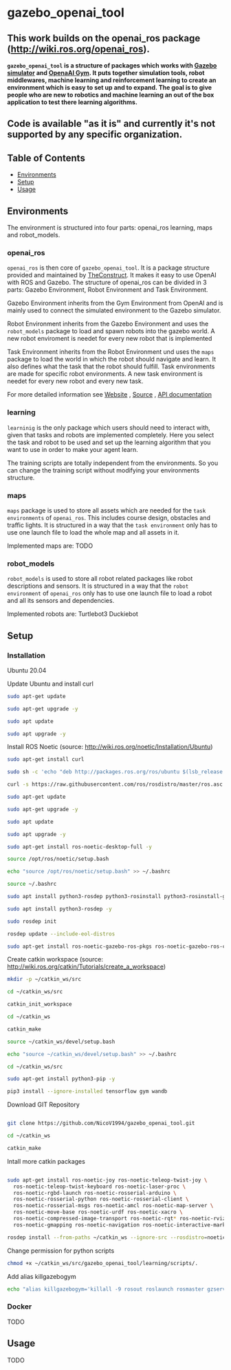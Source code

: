 # gazebo_openai_tool
This work builds on the openai_ros package (http://wiki.ros.org/openai_ros).
-----
**`gazebo_openai_tool` is a structure of packages which works with [Gazebo simulator](http://gazebosim.org/) and [OpenaAI Gym](https://gym.openai.com/). It puts together simulation tools, robot middlewares, machine learning and reinforcement learning to create an environment which is easy to set up and to expand. The goal is to give people who are new to robotics and machine learning an out of the box application to test there learning algorithms.**

**Code is available "as it is" and currently it's not supported by any specific organization.**
-----
## Table of Contents
- [Environments](#environments)
- [Setup](#setup)
- [Usage](#usage)

## Environments
The environment is structured into four parts: openai_ros learning, maps and robot_models.

### openai_ros
`openai_ros` is then core of `gazebo_openai_tool`.
It is a package structure provided and maintained by [TheConstruct](https://www.theconstructsim.com/). It makes it easy to use OpenAI with ROS and Gazebo.
The structure of openai_ros can be divided in 3 parts: Gazebo Environment, Robot Environment and Task Environment.

Gazebo Environment inherits from the Gym Environment from OpenAI and is mainly used to connect the simulated environment to the Gazebo simulator.

Robot Environment inherits from the Gazebo Environment and uses the `robot_models` package to load and spawn robots into the gazebo world. A new robot enviroment is needet for every new robot that is implemented

Task Environment inherits from the Robot Environment und uses the `maps` package to load the world in which the robot should navigate and learn. It also defines what the task that the robot should fulfill. Task environments are made for specific robot environments. A new task environment is needet for every new robot and every new task.

For more detailed information see [Website](http://wiki.ros.org/openai_ros) , [Source](https://bitbucket.org/theconstructcore/openai_ros.git) , [API documentation](https://theconstructcore.bitbucket.io/openai_ros/index.html)

### learning
`learninig` is the only package which users should need to interact with, given that tasks and robots are implemented completely.
Here you select the task and robot to be used and set up the learning algorithm that you want to use in order to make your agent learn.

The training scripts are totally independent from the environments. So you can change the training script without modifying your environments structure.

### maps
`maps` package is used to store all assets which are needed for the `task environments` of `openai_ros`. This includes course design, obstacles and traffic lights.
It is structured in a way that the `task environment` only has to use one launch file to load the whole map and all assets in it.

Implemented maps are:
TODO

### robot_models
`robot_models` is used to store all robot related packages like robot descriptions and sensors.
It is structured in a way that the `robot environment` of `openai_ros` only has to use one launch file to load a robot and all its sensors and dependencies.

Implemented robots are:
Turtlebot3
Duckiebot

## Setup
### Installation
Ubuntu 20.04

Update Ubuntu and install curl
```bash
sudo apt-get update

sudo apt-get upgrade -y

sudo apt update

sudo apt upgrade -y
```

Install ROS Noetic (source: http://wiki.ros.org/noetic/Installation/Ubuntu)
```bash
sudo apt-get install curl

sudo sh -c 'echo "deb http://packages.ros.org/ros/ubuntu $(lsb_release -sc) main" > /etc/apt/sources.list.d/ros-latest.list'

curl -s https://raw.githubusercontent.com/ros/rosdistro/master/ros.asc | sudo apt-key add -

sudo apt-get update

sudo apt-get upgrade -y

sudo apt update

sudo apt upgrade -y

sudo apt-get install ros-noetic-desktop-full -y

source /opt/ros/noetic/setup.bash

echo "source /opt/ros/noetic/setup.bash" >> ~/.bashrc

source ~/.bashrc

sudo apt install python3-rosdep python3-rosinstall python3-rosinstall-generator python3-wstool build-essential -y

sudo apt install python3-rosdep -y

sudo rosdep init

rosdep update --include-eol-distros

sudo apt-get install ros-noetic-gazebo-ros-pkgs ros-noetic-gazebo-ros-control -y
```

Create catkin workspace (source: http://wiki.ros.org/catkin/Tutorials/create_a_workspace)
```bash
mkdir -p ~/catkin_ws/src

cd ~/catkin_ws/src

catkin_init_workspace

cd ~/catkin_ws

catkin_make

source ~/catkin_ws/devel/setup.bash

echo "source ~/catkin_ws/devel/setup.bash" >> ~/.bashrc

cd ~/catkin_ws/src

sudo apt-get install python3-pip -y

pip3 install --ignore-installed tensorflow gym wandb
```
Download GIT Repository
```bash

git clone https://github.com/NicoV1994/gazebo_openai_tool.git

cd ~/catkin_ws

catkin_make
```

Intall more catkin packages
```bash

sudo apt-get install ros-noetic-joy ros-noetic-teleop-twist-joy \
  ros-noetic-teleop-twist-keyboard ros-noetic-laser-proc \
  ros-noetic-rgbd-launch ros-noetic-rosserial-arduino \
  ros-noetic-rosserial-python ros-noetic-rosserial-client \
  ros-noetic-rosserial-msgs ros-noetic-amcl ros-noetic-map-server \
  ros-noetic-move-base ros-noetic-urdf ros-noetic-xacro \
  ros-noetic-compressed-image-transport ros-noetic-rqt* ros-noetic-rviz \
  ros-noetic-gmapping ros-noetic-navigation ros-noetic-interactive-markers \ ros-noetic-cv-bridge ros-noetic-vision-opencv python3-opencv \ libopencv-dev ros-noetic-image-proc -y

rosdep install --from-paths ~/catkin_ws --ignore-src --rosdistro=noetic
```

Change permission for python scripts
```bash
chmod +x ~/catkin_ws/src/gazebo_openai_tool/learning/scripts/.
```

Add alias killgazebogym
```bash
echo "alias killgazebogym='killall -9 rosout roslaunch rosmaster gzserver nodelet robot_state_publisher gzclient'" >> ~/.bashrc
```

### Docker
TODO

## Usage
TODO
